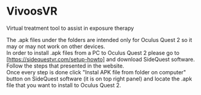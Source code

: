 # VivoosVR
Virtual treatment tool to assist in exposure therapy

The .apk files under the folders are intended only for Oculus Quest 2 so it may or may not work on other devices. <br>
In order to install .apk files from a PC to Oculus Quest 2 please go to [https://sidequestvr.com/setup-howto] and download SideQuest software. <br>
Follow the steps that presented in the website. <br>
Once every step is done click "Instal APK file from folder on computer" button on SideQuest software (it is on top right panel) and locate the .apk file that you want to install to Oculus Quest 2.<br>
